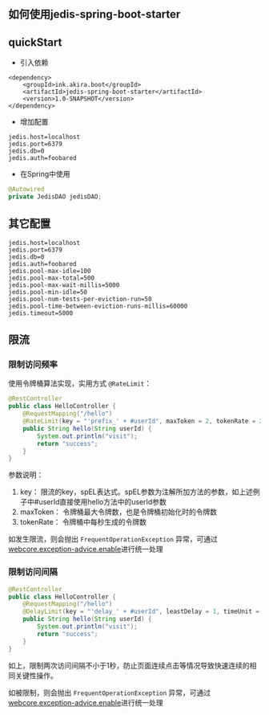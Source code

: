 ## 如何使用jedis-spring-boot-starter

## quickStart
- 引入依赖
```
<dependency>
    <groupId>ink.akira.boot</groupId>
    <artifactId>jedis-spring-boot-starter</artifactId>
    <version>1.0-SNAPSHOT</version>
</dependency>
```
- 增加配置
```
jedis.host=localhost
jedis.port=6379
jedis.db=0
jedis.auth=foobared
```
- 在Spring中使用
```java
@Autowired
private JedisDAO jedisDAO;
```

## 其它配置
```
jedis.host=localhost
jedis.port=6379
jedis.db=0
jedis.auth=foobared
jedis.pool-max-idle=100
jedis.pool-max-total=500
jedis.pool-max-wait-millis=5000
jedis.pool-min-idle=50
jedis.pool-num-tests-per-eviction-run=50
jedis.pool-time-between-eviction-runs-millis=60000
jedis.timeout=5000
```

## 限流
### 限制访问频率
使用令牌桶算法实现，实用方式 `@RateLimit`：
```java
@RestController
public class HelloController {
    @RequestMapping("/hello")
    @RateLimit(key = "'prefix_' + #userId", maxToken = 2, tokenRate = 2)
    public String hello(String userId) {
        System.out.println("visit");
        return "success";
    }
}
```
参数说明：
1. key： 限流的key，spEL表达式。spEL参数为注解所加方法的参数，如上述例子中#userId直接使用hello方法中的userId参数
2. maxToken： 令牌桶最大令牌数，也是令牌桶初始化时的令牌数
3. tokenRate： 令牌桶中每秒生成的令牌数

如发生限流，则会抛出 `FrequentOperationException` 异常，可通过[webcore.exception-advice.enable](../webcore-spring-boot-starter/README.md#其它配置)进行统一处理

### 限制访问间隔
```java
@RestController
public class HelloController {
    @RequestMapping("/hello")
    @DelayLimit(key = "'delay_' + #userId", leastDelay = 1, timeUnit = TimeUnit.SECONDS)
    public String hello(String userId) {
        System.out.println("visit");
        return "success";
    }
}
```
如上，限制两次访问间隔不小于1秒，防止页面连续点击等情况导致快速连续的相同关键性操作。

如被限制，则会抛出 `FrequentOperationException` 异常，可通过[webcore.exception-advice.enable](../webcore-spring-boot-starter/README.md#其它配置)进行统一处理

